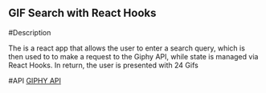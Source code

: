 ## GIF Search with React Hooks

#Description

The is a react app that allows the user to enter a search query, which is then used to to make a request to the Giphy API, while state is managed via React Hooks. In return, the user is presented with 24 Gifs

#API
[GIPHY API](https://developers.giphy.com/docs/api#quick-start-guide)